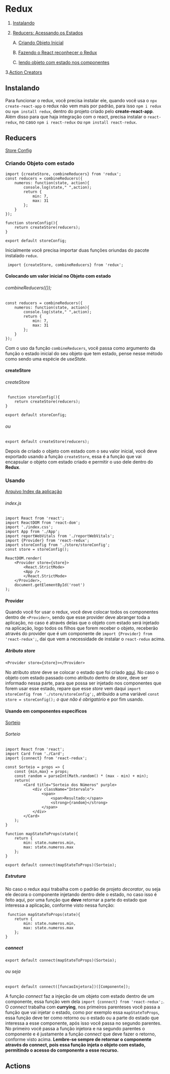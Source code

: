 # Redux

1. [Instalando](#instalando)

2. [Reducers: Acessando os Estados](#reducers)

    A. [Criando Objeto Inicial](#colocando-um-valor-inicial-no-objeto-com-estado)

    B. [Fazendo o React reconhecer o Redux](#usando)

    C. [lendo objeto com estado nos componentes](#usando-em-componentes-específicos)

3.[Action Creators](#actions)


## Instalando
Para funcionar o redux, você precisa instalar ele, quando você usa o `npx create-react-app` o redux não vem mais por padrão, para isso `npm i redux` ou `npm install redux`, dentro do projeto criado pelo **create-react-app**. Além disso para que haja integração com o react, precisa instalar o `react-redux`, no caso `npm i react-redux` ou `npm install react-redux`.

## Reducers
[Store Config](./src/store/storeConfig.js)
### Criando Objeto com estado

    import {createStore, combineReducers} from 'redux';
    const reducers = combineReducers({
        numeros: function(state, action){
            console.log(state," ",action);
            return {
                min: 7,
                max: 31
            };
        }
    });

    function storeConfig(){
        return createStore(reducers);
    }

    export default storeConfig;

Inicialmente você precisa importar duas funções oriundas do pacote instalado `redux`.

     import {createStore, combineReducers} from 'redux';

#### Colocando um valor inicial no Objeto com estado
###### combineReducers({});
    const reducers = combineReducers({
        numeros: function(state, action){
            console.log(state," ",action);
            return {
                min: 7,
                max: 31
            };
        }
    });

Com o uso da função `combineReducers`, você passa como argumento da função o estado inicial do seu objeto que tem estado, pense nesse método como sendo uma espécie de *useState*.

#### createStore
###### createStore
     function storeConfig(){
        return createStore(reducers);
    }

    export default storeConfig;

###### ou
    export default createStore(reducers);

Depois de criado o objeto com estado com o seu valor inicial, você deve exportado usando a função `createStore`, essa é a função que vai encapsular o objeto com estado criado e permitir o uso dele dentro do **Redux**.

### Usando
[Arquivo Index da aplicação](src/index.js)
###### index.js
    import React from 'react';
    import ReactDOM from 'react-dom';
    import './index.css';
    import App from './App';
    import reportWebVitals from './reportWebVitals';
    import {Provider} from 'react-redux';
    import storeConfig from './store/storeConfig';
    const store = storeConfig();

    ReactDOM.render(
        <Provider store={store}>
            <React.StrictMode>
            <App />
            </React.StrictMode>
        </Provider>,
        document.getElementById('root')
    );

#### Provider
Quando você for usar o redux, você deve colocar todos os componentes dentro de `<Provider>`, sendo que esse provider deve abranger toda a aplicação, no caso é através delas que o objeto com estado será injetado na aplicação, logo todos os filhos que forem receber o objeto, receberão através do provider que é um componente de `import {Provider} from 'react-redux';`, dai que vem a necessidade de instalar o `react-redux` acima.

##### Atributo store
    <Provider store={store}></Provider>

No atributo *store* deve se colocar o estado que foi criado [aqui](#criando-objeto-com-estado). No caso o objeto com estado passado como atributo dentro de *store*, deve ser informado nessa parte, para que possa ser injetado nos componentes que forem usar esse estado, repare que esse *store* vem daqui `import storeConfig from './store/storeConfig';`, atribuido a uma variável `const store = storeConfig();` *o que não é obrigatório* e por fim usando.

#### Usando em componentes específicos
[Sorteio](./src/components/sorteio.jsx)
###### Sorteio

    import React from 'react';
    import Card from './Card';
    import {connect} from 'react-redux';

    const Sorteio = props => {
        const {min,max} = props;
        const random = parseInt(Math.random() * (max - min) + min);
        return(
            <Card title="Sorteio dos Números" purple>
                <div className="Intervalo">
                    <span>
                        <span>Resultado:</span>
                        <strong>{random}</strong>                    
                    </span>                
                </div>
            </Card>
        );
    }

    function mapStateToProps(state){    
        return {
            min: state.numeros.min,
            max: state.numeros.max
        };
    }

    export default connect(mapStateToProps)(Sorteio);

##### Estrutura
No caso o redux aqui trabalha com o padrão de projeto *decorator*, ou seja ele decora o componente injetando dentro dele o estado, no caso isso é feito aqui, por uma função que **deve** retornar a parte do estado que interessa a aplicação, conforme visto nessa função:

     function mapStateToProps(state){    
        return {
            min: state.numeros.min,
            max: state.numeros.max
        };
    }

##### connect
    export default connect(mapStateToProps)(Sorteio);

###### ou seja
    export default connect([funcaoInjetora])([Componente]);

A função *connect* faz a injeção de um objeto com estado dentro de um componente, essa função vem dela `import {connect} from 'react-redux';`. O *connect* trabalha com **currying**, nos primeiros parenteses você passa a função que vai injetar o estado, como por exemplo essa `mapStateToProps`, essa função deve ter como retorno ou o estado ou a parte do estado que interessa a esse componente, após isso você passa no segundo parentes. No primeiro você passa a função injetora e na segundo parentes o componente e é justamente a função *connect* que deve fazer o retorno, conforme visto acima. **Lembre-se sempre de retornar o componente através do connect, pois essa função injeta o objeto com estado, permitindo o acesso do componente a esse recurso.**

## Actions